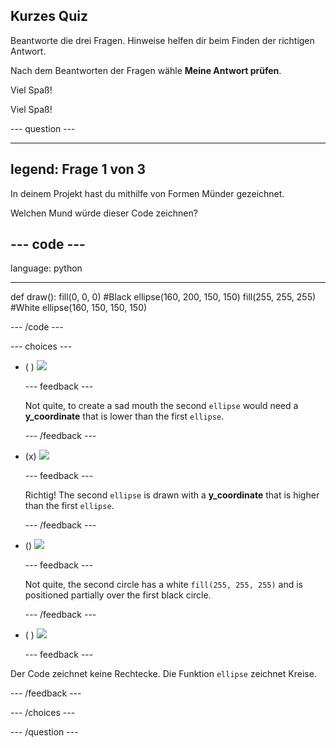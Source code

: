 ## Kurzes Quiz

Beantworte die drei Fragen. Hinweise helfen dir beim Finden der richtigen Antwort.

Nach dem Beantworten der Fragen wähle **Meine Antwort prüfen**.

Viel Spaß!

Viel Spaß!

--- question ---

---
legend: Frage 1 von 3
---

In deinem Projekt hast du mithilfe von Formen Münder gezeichnet.

Welchen Mund würde dieser Code zeichnen?

--- code ---
---
language: python

---
def draw(): fill(0, 0, 0) #Black ellipse(160, 200, 150, 150) fill(255, 255, 255) #White ellipse(160, 150, 150, 150)

--- /code ---

--- choices ---

- ( ) ![](images/sad-mouth.png)

  --- feedback ---

  Not quite, to create a sad mouth the second `ellipse` would need a **y_coordinate** that is lower than the first `ellipse`.

  --- /feedback ---

- (x) ![](images/happy-mouth.png)

  --- feedback ---

  Richtig! The second `ellipse` is drawn with a **y_coordinate** that is higher than the first `ellipse`.

  --- /feedback ---

- () ![](images/circle-mouth.png)

  --- feedback ---

   Not quite, the second circle has a white `fill(255, 255, 255)` and is positioned partially over the first black circle.

  --- /feedback ---

- ( ) ![](images/square-mouth.png)

  --- feedback ---

Der Code zeichnet keine Rechtecke. Die Funktion `ellipse` zeichnet Kreise.

  --- /feedback ---

--- /choices ---

--- /question ---
